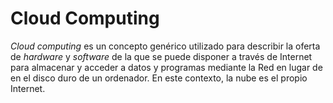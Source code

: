 # Cloud Computing

_Cloud computing_ es un concepto genérico utilizado para describir la oferta de _hardware_ y _software_ de la que se puede disponer a través de Internet para almacenar y acceder a datos y programas mediante la Red en lugar de en el disco duro de un ordenador. En este contexto, la nube es el propio Internet.

